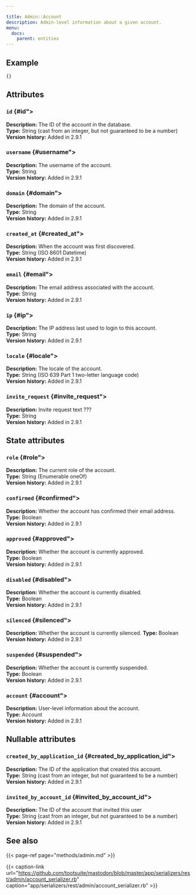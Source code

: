 ```yaml
---

title: Admin::Account
description: Admin-level information about a given account.
menu:
  docs:
    parent: entities
---
```


## Example

```javascript
{}
```

## Attributes

### `id` {#id"></a>

**Description:** The ID of the account in the database.\
**Type:** String \(cast from an integer, but not guaranteed to be a number\)\
**Version history:** Added in 2.9.1

### `username` {#username"></a>

**Description:** The username of the account.\
**Type:** String\
**Version history:** Added in 2.9.1

### `domain` {#domain"></a>

**Description:** The domain of the account.\
**Type:** String\
**Version history:** Added in 2.9.1

### `created_at` {#created_at"></a>

**Description:** When the account was first discovered.\
**Type:** String \(ISO 8601 Datetime\)\
**Version history:** Added in 2.9.1

### `email` {#email"></a>

**Description:** The email address associated with the account.\
**Type:** String\
**Version history:** Added in 2.9.1

### `ip` {#ip"></a>

**Description:** The IP address last used to login to this account.\
**Type:** String\
**Version history:** Added in 2.9.1

### `locale` {#locale"></a>

**Description:** The locale of the account.\
**Type:** String \(ISO 639 Part 1 two-letter language code\)\
**Version history:** Added in 2.9.1

### `invite_request` {#invite_request"></a>

**Description:** Invite request text ???\
**Type:** String\
**Version history:** Added in 2.9.1

## State attributes

### `role` {#role"></a>

**Description:** The current role of the account.\
**Type:** String \(Enumerable oneOf\)\
**Version history:** Added in 2.9.1

### `confirmed` {#confirmed"></a>

**Description:** Whether the account has confirmed their email address.\
**Type:** Boolean\
**Version history:** Added in 2.9.1

### `approved` {#approved"></a>

**Description:** Whether the account is currently approved.\
**Type:** Boolean\
**Version history:** Added in 2.9.1

### `disabled` {#disabled"></a>

**Description:** Whether the account is currently disabled.\
**Type:** Boolean\
**Version history:** Added in 2.9.1

### `silenced` {#silenced"></a>

**Description:** Whether the account is currently silenced.
**Type:** Boolean\
**Version history:** Added in 2.9.1

### `suspended` {#suspended"></a>

**Description:** Whether the account is currently suspended.\
**Type:** Boolean\
**Version history:** Added in 2.9.1

### `account` {#account"></a>

**Description:** User-level information about the account.\
**Type:** Account\
**Version history:** Added in 2.9.1

## Nullable attributes

### `created_by_application_id` {#created_by_application_id"></a>

**Description:** The ID of the application that created this account.\
**Type:** String \(cast from an integer, but not guaranteed to be a number\)\
**Version history:** Added in 2.9.1

### `invited_by_account_id` {#invited_by_account_id"></a>

**Description:** The ID of the account that invited this user\
**Type:** String \(cast from an integer, but not guaranteed to be a number\)\
**Version history:** Added in 2.9.1

## See also

{{< page-ref page="methods/admin.md" >}}

{{< caption-link url="https://github.com/tootsuite/mastodon/blob/master/app/serializers/rest/admin/account_serializer.rb" caption="app/serializers/rest/admin/account\_serializer.rb" >}}



